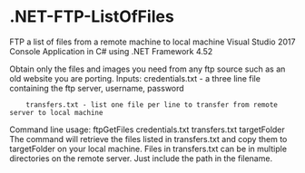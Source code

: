 
# .NET-FTP-ListOfFiles
FTP a list of files from a remote machine to local machine
Visual Studio 2017 Console Application in C# using .NET Framework 4.52

Obtain only the files and images you need from any ftp source such as an old website you are porting.
Inputs: credentials.txt - a three line file containing the ftp server, username, password

        transfers.txt - list one file per line to transfer from remote server to local machine
        
Command line usage: ftpGetFiles credentials.txt transfers.txt targetFolder
The command will retrieve the files listed in transfers.txt and copy them to targetFolder on your local machine.
Files in transfers.txt can be in multiple directories on the remote server. Just include the path in the filename.
